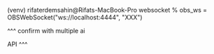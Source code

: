 (venv) rifaterdemsahin@Rifats-MacBook-Pro websocket % obs_ws = OBSWebSocket("ws://localhost:4444", "XXX")

^^^ confirm with multiple ai 

API ^^^